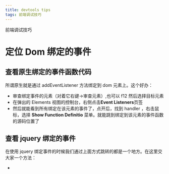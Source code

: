 ```yaml
---
title: devtools tips
tags: 前端调试技巧
---
```


前端调试技巧

<!-- more -->

# 定位 Dom 绑定的事件

## 查看原生绑定的事件函数代码
 
所谓原生就是通过 addEventListener 方法绑定到 dom 元素上。这个好办：

* 审查绑定事件的元素（对着它右键->审查元素）,也可以 f12 然后选择目标元素
* 在弹出的 Elements 视图的控制台，右侧点击**Event Listeners**页签
* 然后就能看到所有绑定在该元素的事件了，点开后，找到 handler ，右击鼠标，选择 **Show Function Definitio** 菜单。就能跳到绑定到该元素的事件函数的源码位置了

## 查看 jquery 绑定的事件

在使用 jquery 绑定事件的时候我们通过上面方式跳转的都是一个地方。在这里交大家一个方法：

*
